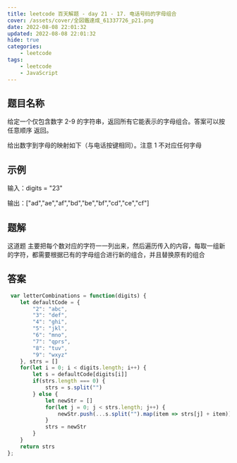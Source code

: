 ```yaml
---
title: leetcode 百天解题 - day 21 - 17. 电话号码的字母组合
cover: /assets/cover/全図鑑達成_61337726_p21.png
date: 2022-08-08 22:01:32
updated: 2022-08-08 22:01:32
hide: true
categories:
    - leetcode
tags:
    - leetcode
    - JavaScript
---
```


## 题目名称

给定一个仅包含数字 2-9 的字符串，返回所有它能表示的字母组合。答案可以按 任意顺序 返回。

给出数字到字母的映射如下（与电话按键相同）。注意 1 不对应任何字母

## 示例

输入：digits = "23"

输出：["ad","ae","af","bd","be","bf","cd","ce","cf"]

## 题解

这道题 主要把每个数对应的字符一一列出来，然后遍历传入的内容，每取一组新的字符，都需要根据已有的字母组合进行新的组合，并且替换原有的组合

## 答案

~~~js
 var letterCombinations = function(digits) {
    let defaultCode = {
        "2": "abc",
        "3": "def",
        "4": "ghi",
        "5": "jkl",
        "6": "mno",
        "7": "qprs",
        "8": "tuv",
        "9": "wxyz"
    }, strs = []
    for(let i = 0; i < digits.length; i++) {
        let s = defaultCode[digits[i]]
        if(strs.length === 0) {
            strs = s.split("")
        } else {
            let newStr = []
            for(let j = 0; j < strs.length; j++) {
                newStr.push(...s.split("").map(item => strs[j] + item))
            }
            strs = newStr
        }
    }
    return strs
};
~~~

